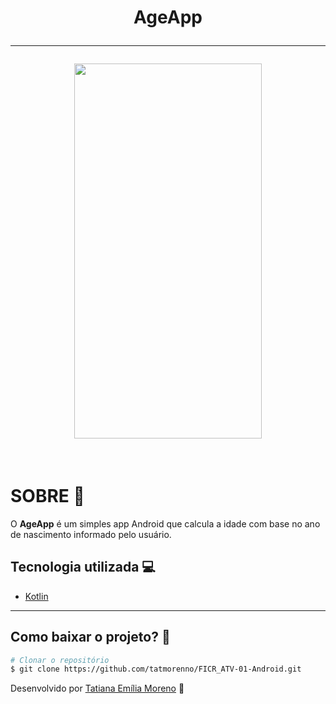 <h1 align="center">
AgeApp
  
  ---
  
  <img src="https://github.com/tatmorenno/FICR_ATV-01-Android/blob/master/app/ageapp2.gif" align="center" width="300" height="600"/>
  
</h1>

<br/>


# SOBRE 📲

O **AgeApp** é um simples app Android que calcula a idade com base no ano de nascimento informado pelo usuário. 

## Tecnologia utilizada 💻

- [Kotlin](https://kotlinlang.org/)

---

## Como baixar o projeto? 🤔

```bash
# Clonar o repositório
$ git clone https://github.com/tatmorenno/FICR_ATV-01-Android.git

```

Desenvolvido por [Tatiana Emília Moreno](https://www.linkedin.com/in/tatmorenno/) 🤩
